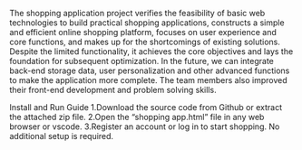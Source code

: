 The shopping application project verifies the feasibility of basic web technologies to build practical shopping applications, 
constructs a simple and efficient online shopping platform, focuses on user experience and core functions, and makes up for the shortcomings of existing solutions.
Despite the limited functionality, it achieves the core objectives and lays the foundation for subsequent optimization. 
In the future, we can integrate back-end storage data, user personalization and other advanced functions to make the application more complete. 
The team members also improved their front-end development and problem solving skills.




Install and Run Guide
1.Download the source code from Github or extract the attached zip file.
2.Open the “shopping app.html” file in any web browser or vscode.
3.Register an account or log in to start shopping. No additional setup is required.
